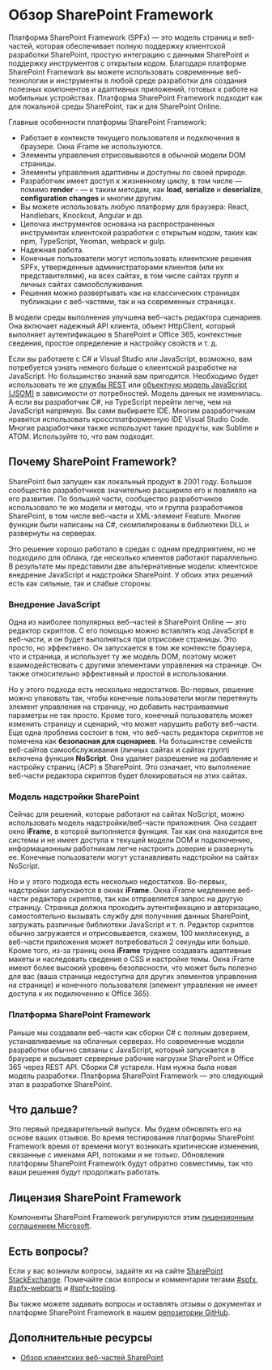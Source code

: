 # <a name="overview-of-the-sharepoint-framework"></a>Обзор SharePoint Framework

Платформа SharePoint Framework (SPFx) — это модель страниц и веб-частей, которая обеспечивает полную поддержку клиентской разработки SharePoint, простую интеграцию с данными SharePoint и поддержку инструментов с открытым кодом. Благодаря платформе SharePoint Framework вы можете использовать современные веб-технологии и инструменты в любой среде разработки для создания полезных компонентов и адаптивных приложений, готовых к работе на мобильных устройствах. Платформа SharePoint Framework подходит как для локальной среды SharePoint, так и для SharePoint Online.
 
Главные особенности платформы SharePoint Framework:

* Работает в контексте текущего пользователя и подключения в браузере. Окна iFrame не используются.
* Элементы управления отрисовываются в обычной модели DOM страницы.
* Элементы управления адаптивны и доступны по своей природе.
* Разработчик имеет доступ к жизненному циклу, в том числе — помимо **render** -   — к таким методам, как **load**, **serialize** и **deserialize**, **configuration changes** и многим другим.
* Вы можете использовать  любую платформу для браузера: React, Handlebars, Knockout, Angular и др.
* Цепочка инструментов основана на распространенных инструментах клиентской разработки с открытым кодом, таких как npm, TypeScript, Yeoman, webpack и gulp.
* Надежная работа.
* Конечные пользователи могут использовать клиентские решения SPFx, утвержденные администраторами клиентов (или их представителями), на всех сайтах, в том числе сайтах групп и личных сайтах самообслуживания. 
* Решения можно развертывать как на классических страницах публикации с веб-частями, так и на современных страницах.
 
В модели среды выполнения улучшена веб-часть редактора сценариев. Она включает надежный API клиента, объект HttpClient, который выполняет аутентификацию в SharePoint и Office 365, контекстные сведения, простое определение и настройку свойств и т. д. 

Если вы работаете с C# и Visual Studio или JavaScript, возможно, вам потребуется узнать немного больше о клиентской разработке на JavaScript. Но большинство знаний вам пригодятся. Необходимо будет использовать те же [службы REST](https://msdn.microsoft.com/en-us/library/office/jj860569.aspx) или [объектную модель JavaScript (JSOM)](https://msdn.microsoft.com/en-us/library/office/jj193034.aspx) в зависимости от потребностей. Модель данных не изменилась. А если вы разработчик C#, на TypeScript перейти легче, чем на JavaScript напрямую. Вы сами выбираете IDE. Многим разработчикам нравится использовать кроссплатформенную IDE Visual Studio Code. Многие разработчики также используют такие продукты, как Sublime и ATOM. Используйте то, что вам подходит.

## <a name="why-the-sharepoint-framework"></a>Почему SharePoint Framework?

SharePoint был запущен как локальный продукт в 2001 году. Большое сообщество разработчиков значительно расширило его и повлияло на его развитие. По большей части, сообщество разработчиков использовало те же модели и методы, что и группа разработчиков SharePoint, в том числе веб-части и XML-элемент Feature. Многие функции были написаны на C#, скомпилированы в библиотеки DLL и развернуты на серверах.
 
Это решение хорошо работало в средах с одним предприятием, но не подходило для облака, где несколько клиентов работают параллельно. В результате мы представили две альтернативные модели: клиентское внедрение JavaScript и надстройки SharePoint. У обоих этих решений есть как сильные, так и слабые стороны. 

### <a name="javascript-injection"></a>Внедрение JavaScript

Одна из наиболее популярных веб-частей в SharePoint Online — это редактор скриптов. С его помощью можно вставлять код JavaScript в веб-части, и он будет выполняться при отрисовке страницы. Это просто, но эффективно. Он запускается в том же контексте браузера, что и страница, и использует ту же модель DOM, поэтому может взаимодействовать с другими элементами управления на странице.  Он также относительно эффективный и простой в использовании. 

Но у этого подхода есть несколько недостатков. Во-первых, решение можно упаковать так, чтобы конечные пользователи могли перетянуть элемент управления на страницу, но добавить настраиваемые параметры не так просто. Кроме того, конечный пользователь может изменить страницу и сценарий, что может нарушить работу веб-части. Еще одна проблема состоит в том, что веб-часть редактора скриптов не помечена как **безопасная для сценариев**.  На большинстве семейств веб-сайтов самообслуживания (личных сайтах и сайтах групп) включена функция **NoScript**. Она удаляет разрешение на добавление и настройку страниц (ACP) в SharePoint. Это означает, что выполнение веб-части редактора скриптов будет блокироваться на этих сайтах.  

### <a name="sharepoint-add-in-model"></a>Модель надстройки SharePoint

Сейчас для решений, которые работают на сайтах NoScript, можно использовать модель надстройки/веб-части приложения. Она создает окно **iFrame**, в которой выполняется функция. Так как она находится вне системы и не имеет доступа к текущей модели DOM и подключению, информационным работникам легче настроить доверие и развернуть ее. Конечные пользователи могут устанавливать надстройки на сайтах NoScript. 

Но и у этого подхода есть несколько недостатков. Во-первых, надстройки запускаются в окнах **iFrame**. Окна iFrame медленнее веб-части редактора скриптов, так как отправляется запрос на другую страницу. Страница должна проходить аутентификацию и авторизацию, самостоятельно вызывать службу для получения данных SharePoint, загружать различные библиотеки JavaScript и т. п. Редактор скриптов обычно загружается и отрисовывается, скажем, 100 миллисекунд, а веб-части приложения может потребоваться 2 секунды или больше. Кроме того, из-за границ окна **iFrame** труднее создавать адаптивные макеты и наследовать сведения о CSS и настройке темы. Окна iFrame имеют более высокий уровень безопасности, что может быть полезно для вас (ваша страница недоступна для других элементов управления на странице) и конечного пользователя (элемент управления не имеет доступа к их подключению к Office 365).


### <a name="sharepoint-framework"></a>Платформа SharePoint Framework 

Раньше мы создавали веб-части как сборки C# с полным доверием, устанавливаемые на облачных серверах. Но современные модели разработки обычно связаны с JavaScript, который запускается в браузере и вызывает серверные рабочие нагрузки SharePoint и Office 365 через REST API. Сборки C# устарели. Нам нужна была новая модель разработки. Платформа SharePoint Framework — это следующий этап в разработке SharePoint.

## <a name="whats-next"></a>Что дальше?

Это первый предварительный выпуск. Мы будем обновлять его на основе ваших отзывов. Во время тестирования платформы SharePoint Framework время от времени могут возникать критические изменения, связанные с именами API, потоками и не только. Обновления платформы SharePoint Framework будут обратно совместимы, так что ваши решения будут продолжать работать.

## <a name="sharepoint-framework-license"></a>Лицензия SharePoint Framework

Компоненты SharePoint Framework регулируются этим [лицензионным соглашением Microsoft](https://github.com/SharePoint/sp-dev-docs/blob/master/Microsoft%20Sharepoint%20Framework%20Preview%20EULA.DOCX).

## <a name="questions"></a>Есть вопросы?

Если у вас возникли вопросы, задайте их на сайте [SharePoint StackExchange](http://sharepoint.stackexchange.com/). Помечайте свои вопросы и комментарии тегами [#spfx](http://sharepoint.stackexchange.com/tags/spfx/), [#spfx-webparts](http://sharepoint.stackexchange.com/tags/spfx-webparts/) и [#spfx-tooling](http://sharepoint.stackexchange.com/tags/spfx-tooling/). 

Вы также можете задавать вопросы и оставлять отзывы о документах и платформе SharePoint Framework в нашем [репозитории GitHub](https://github.com/SharePoint/sp-dev-docs/issues).

## <a name="additional-resources"></a>Дополнительные ресурсы

- [Обзор клиентских веб-частей SharePoint](./web-parts/overview-client-side-web-parts)
